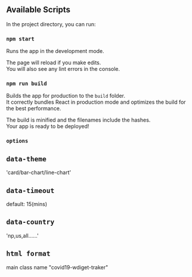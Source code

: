 

## Available Scripts

In the project directory, you can run:

### `npm start`

Runs the app in the development mode.

The page will reload if you make edits.<br />
You will also see any lint errors in the console.


### `npm run build`

Builds the app for production to the `build` folder.<br />
It correctly bundles React in production mode and optimizes the build for the best performance.

The build is minified and the filenames include the hashes.<br />
Your app is ready to be deployed!

### `options`

## `data-theme`

'card/bar-chart/line-chart' 

## `data-timeout`

default: 15(mins)

## `data-country`

'np,us,all......'

## `html format`

main class name "covid19-wdiget-traker"

<div class="covid19-wdiget-traker" data-theme="card" data-timeout="100" data-country="global"></div>


